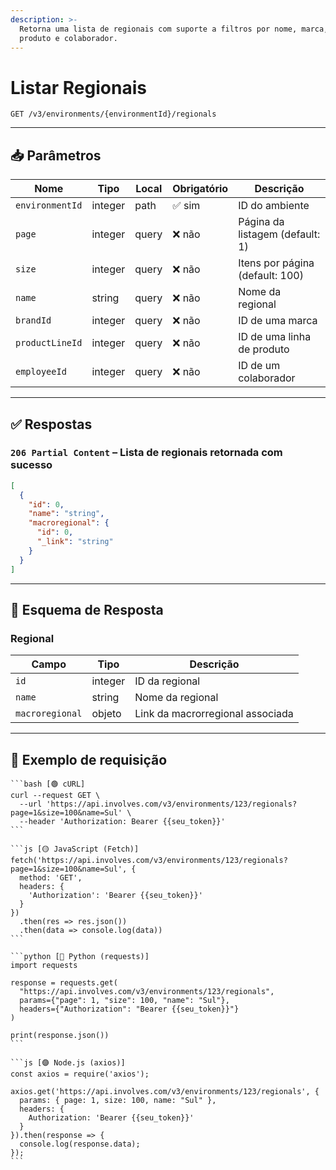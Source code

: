 ```yaml
---
description: >-
  Retorna uma lista de regionais com suporte a filtros por nome, marca, linha de
  produto e colaborador.
---
```


# Listar Regionais

`GET /v3/environments/{environmentId}/regionals`

***

## 📥 Parâmetros

| Nome            | Tipo    | Local | Obrigatório | Descrição                       |
| --------------- | ------- | ----- | ----------- | ------------------------------- |
| `environmentId` | integer | path  | ✅ sim       | ID do ambiente                  |
| `page`          | integer | query | ❌ não       | Página da listagem (default: 1) |
| `size`          | integer | query | ❌ não       | Itens por página (default: 100) |
| `name`          | string  | query | ❌ não       | Nome da regional                |
| `brandId`       | integer | query | ❌ não       | ID de uma marca                 |
| `productLineId` | integer | query | ❌ não       | ID de uma linha de produto      |
| `employeeId`    | integer | query | ❌ não       | ID de um colaborador            |

***

## ✅ Respostas

### `206 Partial Content` – Lista de regionais retornada com sucesso

```json
[
  {
    "id": 0,
    "name": "string",
    "macroregional": {
      "id": 0,
      "_link": "string"
    }
  }
]
```

***

## 🧬 Esquema de Resposta

### Regional

| Campo           | Tipo    | Descrição                        |
| --------------- | ------- | -------------------------------- |
| `id`            | integer | ID da regional                   |
| `name`          | string  | Nome da regional                 |
| `macroregional` | objeto  | Link da macrorregional associada |

***

## 📘 Exemplo de requisição

````tabs
```bash [🟢 cURL]
curl --request GET \
  --url 'https://api.involves.com/v3/environments/123/regionals?page=1&size=100&name=Sul' \
  --header 'Authorization: Bearer {{seu_token}}'
```

```js [🟡 JavaScript (Fetch)]
fetch('https://api.involves.com/v3/environments/123/regionals?page=1&size=100&name=Sul', {
  method: 'GET',
  headers: {
    'Authorization': 'Bearer {{seu_token}}'
  }
})
  .then(res => res.json())
  .then(data => console.log(data))
```

```python [🔵 Python (requests)]
import requests

response = requests.get(
  "https://api.involves.com/v3/environments/123/regionals",
  params={"page": 1, "size": 100, "name": "Sul"},
  headers={"Authorization": "Bearer {{seu_token}}"}
)

print(response.json())
```

```js [🟣 Node.js (axios)]
const axios = require('axios');

axios.get('https://api.involves.com/v3/environments/123/regionals', {
  params: { page: 1, size: 100, name: "Sul" },
  headers: {
    Authorization: 'Bearer {{seu_token}}'
  }
}).then(response => {
  console.log(response.data);
});
```
````
